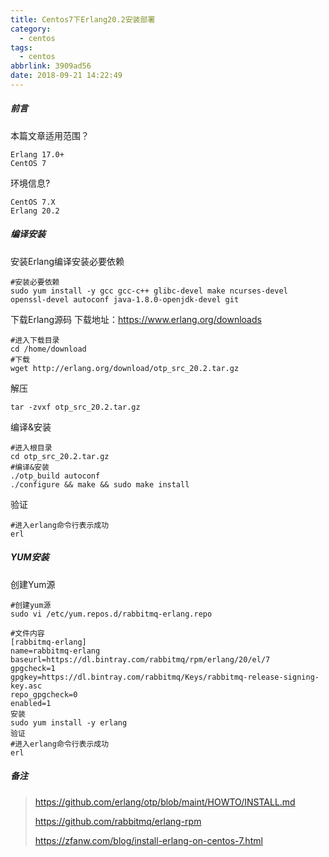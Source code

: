 ```yaml
---
title: Centos7下Erlang20.2安装部署
category:
  - centos
tags:
  - centos
abbrlink: 3909ad56
date: 2018-09-21 14:22:49
---
```

##### 前言
本篇文章适用范围？

```
Erlang 17.0+
CentOS 7
```

环境信息?

```
CentOS 7.X
Erlang 20.2
```

##### 编译安装
安装Erlang编译安装必要依赖

```
#安装必要依赖
sudo yum install -y gcc gcc-c++ glibc-devel make ncurses-devel openssl-devel autoconf java-1.8.0-openjdk-devel git
```

下载Erlang源码
下载地址：https://www.erlang.org/downloads


```
#进入下载目录
cd /home/download
#下载
wget http://erlang.org/download/otp_src_20.2.tar.gz
```

解压

```
tar -zvxf otp_src_20.2.tar.gz
```
 <!-- more -->
 
编译&安装

```
#进入根目录
cd otp_src_20.2.tar.gz
#编译&安装
./otp_build autoconf
./configure && make && sudo make install
```
验证

```
#进入erlang命令行表示成功
erl
```

##### YUM安装
创建Yum源

```
#创建yum源
sudo vi /etc/yum.repos.d/rabbitmq-erlang.repo
```

```
#文件内容
[rabbitmq-erlang]
name=rabbitmq-erlang
baseurl=https://dl.bintray.com/rabbitmq/rpm/erlang/20/el/7
gpgcheck=1
gpgkey=https://dl.bintray.com/rabbitmq/Keys/rabbitmq-release-signing-key.asc
repo_gpgcheck=0
enabled=1
安装
sudo yum install -y erlang
验证
#进入erlang命令行表示成功
erl
```

##### 备注
> 
> https://github.com/erlang/otp/blob/maint/HOWTO/INSTALL.md
> 
> https://github.com/rabbitmq/erlang-rpm
> 
> https://zfanw.com/blog/install-erlang-on-centos-7.html